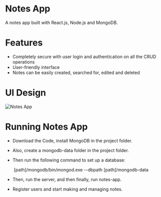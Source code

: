 # Notes App

A notes app built with React.js, Node.js and MongoDB.

# Features

 - Completely secure with user login and authentication on all the CRUD operations
 - User-friendly interface
 - Notes can be easily created, searched for, edited and deleted

# UI Design

![Notes App](./blob/main/notes-app/public/SS.png)

# Running Notes App

- Download the Code, install MongoDB in the project folder.

- Also, create a mongodb-data folder in the project folder.

- Then run the following command to set up a database:

  ​		[path]/mongodb/bin/mongod.exe --dbpath [path]/mongodb-data

- Then, run the server, and then finally, run notes-app.

- Register users and start making and managing notes.